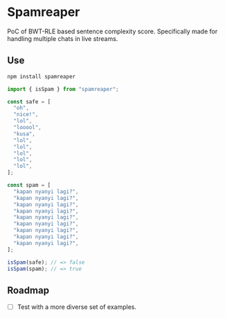 # Spamreaper

PoC of BWT-RLE based sentence complexity score. Specifically made for handling multiple chats in live streams.

## Use

```bash
npm install spamreaper
```

```js
import { isSpam } from "spamreaper";

const safe = [
  "oh",
  "nice!",
  "lol",
  "looool",
  "kusa",
  "lol",
  "lol",
  "lol",
  "lol",
  "lol",
];

const spam = [
  "kapan nyanyi lagi?",
  "kapan nyanyi lagi?",
  "kapan nyanyi lagi?",
  "kapan nyanyi lagi?",
  "kapan nyanyi lagi?",
  "kapan nyanyi lagi?",
  "kapan nyanyi lagi?",
  "kapan nyanyi lagi?",
  "kapan nyanyi lagi?",
];

isSpam(safe); // => false
isSpam(spam); // => true
```

## Roadmap

- [ ] Test with a more diverse set of examples.
